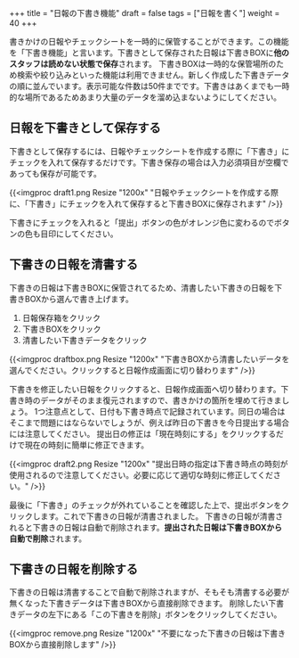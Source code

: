 +++
title = "日報の下書き機能"
draft = false
tags = ["日報を書く"]
weight = 40
+++

書きかけの日報やチェックシートを一時的に保管することができます。この機能を「下書き機能」と言います。下書きとして保存された日報は下書きBOXに**他のスタッフは読めない状態で保存**されます。
下書きBOXは一時的な保管場所のため検索や絞り込みといった機能は利用できません。新しく作成した下書きデータの順に並んでいます。表示可能な件数は50件までです。下書きはあくまでも一時的な場所であるためあまり大量のデータを溜め込まないようにしてください。

## 日報を下書きとして保存する

下書きとして保存するには、日報やチェックシートを作成する際に「下書き」にチェックを入れて保存するだけです。下書き保存の場合は入力必須項目が空欄であっても保存が可能です。

{{<imgproc draft1.png Resize "1200x" "日報やチェックシートを作成する際に、「下書き」にチェックを入れて保存すると下書きBOXに保存されます" />}}

下書きにチェックを入れると「提出」ボタンの色がオレンジ色に変わるのでボタンの色も目印にしてください。

## 下書きの日報を清書する

下書きの日報は下書きBOXに保管されてるため、清書したい下書きの日報を下書きBOXから選んで書き上げます。

1. 日報保存箱をクリック
1. 下書きBOXをクリック
1. 清書したい下書きデータをクリック

{{<imgproc draftbox.png Resize "1200x" "下書きBOXから清書したいデータを選んでください。クリックすると日報作成画面に切り替わります" />}}

下書きを修正したい日報をクリックすると、日報作成画面へ切り替わります。下書き時のデータがそのまま復元されますので、書きかけの箇所を埋めて行きましょう。
1つ注意点として、日付も下書き時点で記録されています。同日の場合はそこまで問題にはならないでしょうが、例えば昨日の下書きを今日提出する場合には注意してください。
提出日の修正は「現在時刻にする」をクリックするだけで現在の時刻に簡単に修正できます。

{{<imgproc draft2.png Resize "1200x" "提出日時の指定は下書き時点の時刻が使用されるので注意してください。必要に応じて適切な時刻に修正してください。" />}}

最後に「下書き」のチェックが外れていることを確認した上で、提出ボタンをクリックします。これで下書きの日報が清書されました。
下書きの日報が清書されると下書きの日報は自動で削除されます。**提出された日報は下書きBOXから自動で削除**されます。

## 下書きの日報を削除する

下書きの日報は清書することで自動で削除されますが、そもそも清書する必要が無くなった下書きデータは下書きBOXから直接削除できます。
削除したい下書きデータの左下にある「この下書きを削除」ボタンをクリックしてください。

{{<imgproc remove.png Resize "1200x" "不要になった下書きの日報は下書きBOXから直接削除します" />}}
